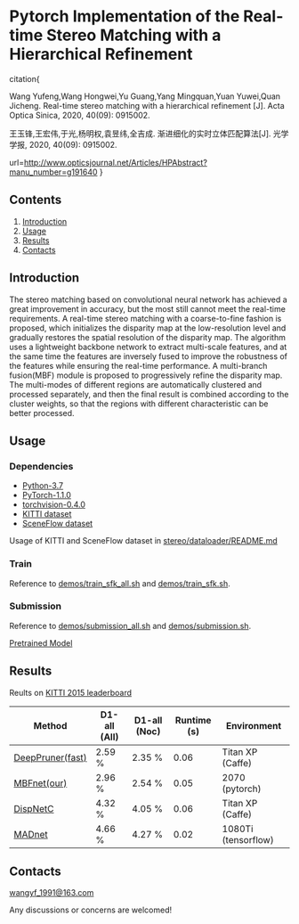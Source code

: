 ﻿# Pytorch Implementation of the Real-time Stereo Matching with a Hierarchical Refinement

citation{

Wang Yufeng,Wang Hongwei,Yu Guang,Yang Mingquan,Yuan Yuwei,Quan Jicheng. Real-time stereo matching with a hierarchical refinement [J]. Acta Optica Sinica, 2020, 40(09): 0915002.

王玉锋,王宏伟,于光,杨明权,袁昱纬,全吉成. 渐进细化的实时立体匹配算法[J]. 光学学报, 2020, 40(09): 0915002.

url=http://www.opticsjournal.net/Articles/HPAbstract?manu_number=g191640
}

## Contents

1. [Introduction](#introduction)
2. [Usage](#usage)
3. [Results](#results)
4. [Contacts](#contacts)

## Introduction

The stereo matching based on convolutional neural network has achieved a great improvement in accuracy, but the most still cannot meet the real-time requirements. A real-time stereo matching with a coarse-to-fine fashion is proposed, which initializes the disparity map at the low-resolution level and gradually restores the spatial resolution of the disparity map. The algorithm uses a lightweight backbone network to extract multi-scale features, and at the same time the features are inversely fused to improve the robustness of the features while ensuring the real-time performance. A multi-branch fusion(MBF) module is proposed to progressively refine the disparity map. The multi-modes of different regions are automatically clustered and processed separately, and then the final result is combined according to the cluster weights, so that the regions with different characteristic can be better processed. 

## Usage

### Dependencies

- [Python-3.7](https://www.python.org/downloads/)
- [PyTorch-1.1.0](http://pytorch.org)
- [torchvision-0.4.0](http://pytorch.org)
- [KITTI dataset](http://www.cvlibs.net/datasets/kitti/eval_stereo.php)
- [SceneFlow dataset](https://lmb.informatik.uni-freiburg.de/resources/datasets/SceneFlowDatasets.en.html)

Usage of KITTI and SceneFlow dataset in [stereo/dataloader/README.md](stereo/dataloader/README.md)

### Train
Reference to [demos/train_sfk_all.sh](demos/train_sfk_all.sh) and [demos/train_sfk.sh](demos/train_sfk.sh).

### Submission
Reference to [demos/submission_all.sh](demos/submission_all.sh) and [demos/submission.sh](demos/submission.sh).

[Pretrained Model](https://pan.baidu.com/s/1itwxOxwzgM0Rsk93sEpwIQ)

## Results
Reults on [KITTI 2015 leaderboard](http://www.cvlibs.net/datasets/kitti/eval_scene_flow.php?benchmark=stereo)

| Method | D1-all (All) | D1-all (Noc)| Runtime (s) |Environment|
|---|---|---|---|---|
| [DeepPruner(fast)](http://arxiv.org/abs/1909.05845) | 2.59 % | 2.35 % | 0.06 | Titan XP (Caffe) |
| [MBFnet(our)]() | 2.96 % | 2.54 % | 0.05 | 2070 (pytorch) |
| [DispNetC](http://arxiv.org/abs/1512.02134) | 4.32 % | 4.05 % | 0.06 | Titan XP (Caffe) |
| [MADnet](http://arxiv.org/abs/1810.05424) | 4.66 % | 4.27 % | 0.02 | 1080Ti (tensorflow) |


## Contacts
wangyf_1991@163.com

Any discussions or concerns are welcomed!
